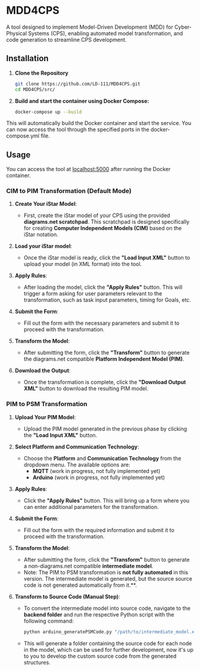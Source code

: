# MDD4CPS
A tool designed to implement Model-Driven Development (MDD) for Cyber-Physical Systems (CPS), enabling automated model transformation, and code generation to streamline CPS development.

## Installation

1. **Clone the Repository**  
   ```bash
   git clone https://github.com/LD-111/MDD4CPS.git
   cd MDD4CPS/src/
   ```
2. **Build and start the container using Docker Compose:**  
   ```bash
   docker-compose up --build
   ```
This will automatically build the Docker container and start the service. You can now access the tool through the specified ports in the docker-compose.yml file.

## Usage

You can access the tool at [localhost:5000](http://localhost:5000) after running the Docker container.

### CIM to PIM Transformation (Default Mode)

1. **Create Your iStar Model**:
   - First, create the iStar model of your CPS using the provided **diagrams.net scratchpad**. This scratchpad is designed specifically for creating **Computer Independent Models (CIM)** based on the iStar notation.

2. **Load your iStar model**:
   - Once the iStar model is ready, click the **"Load Input XML"** button to upload your model (in XML format) into the tool.

3. **Apply Rules**:
   - After loading the model, click the **"Apply Rules"** button. This will trigger a form asking for user parameters relevant to the transformation, such as task input parameters, timing for Goals, etc.

4. **Submit the Form**:
   - Fill out the form with the necessary parameters and submit it to proceed with the transformation.

5. **Transform the Model**:
   - After submitting the form, click the **"Transform"** button to generate the diagrams.net compatible **Platform Independent Model (PIM)**.

6. **Download the Output**:
   - Once the transformation is complete, click the **"Download Output XML"** button to download the resulting PIM model.

### PIM to PSM Transformation

1. **Upload Your PIM Model**:
   - Upload the PIM model generated in the previous phase by clicking the **"Load Input XML"** button.

2. **Select Platform and Communication Technology**:
   - Choose the **Platform** and **Communication Technology** from the dropdown menu. The available options are:
     - **MQTT** (work in progress, not fully implemented yet)
     - **Arduino** (work in progress, not fully implemented yet)

3. **Apply Rules**:
   - Click the **"Apply Rules"** button. This will bring up a form where you can enter additional parameters for the transformation.

4. **Submit the Form**:
   - Fill out the form with the required information and submit it to proceed with the transformation.

5. **Transform the Model**:
   - After submitting the form, click the **"Transform"** button to generate a non-diagrams.net compatible **intermediate model**.
   - Note: The PIM to PSM transformation is **not fully automated** in this version. The intermediate model is generated, but the source source code is not generated automatically from it.**.

7. **Transform to Source Code (Manual Step)**:
   - To convert the intermediate model into source code, navigate to the **backend folder** and run the respective Python script with the following command:
     ```bash
     python arduino_generatePSMCode.py "/path/to/intermediate_model.xml"
     ```
   - This will generate a folder containing the source code for each node in the model, which can be used for further development, now it's up to you to develop the custom source code from the generated structures.


